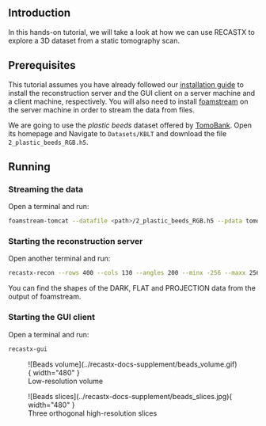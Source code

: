 
## Introduction

In this hands-on tutorial, we will take a look at how we can use RECASTX to explore
a 3D dataset from a static tomography scan.

## Prerequisites

This tutorial assumes you have already followed our [installation guide](../installation.md) 
to install the reconstruction server and the GUI client on a server machine and a client 
machine, respectively. You will also need to install 
[foamstream](https://github.com/zhujun98/foamstream.git) on the server machine in order 
to stream the data from files.

We are going to use the *plastic beeds* dataset offered by 
[TomoBank](https://tomobank.readthedocs.io/en/latest/#). Open its homepage and Navigate 
to `Datasets/KBLT` and download the file `2_plastic_beeds_RGB.h5`.

## Running

### Streaming the data

Open a terminal and run:
```sh
foamstream-tomcat --datafile <path>/2_plastic_beeds_RGB.h5 --pdata tomo -pflat flat
```

### Starting the reconstruction server

Open another terminal and run:
```sh
recastx-recon --rows 400 --cols 130 --angles 200 --minx -256 --maxx 256 --miny -256 --maxy 256
```

You can find the shapes of the DARK, FLAT and PROJECTION data from the output of foamstream. 

### Starting the GUI client

Open a terminal and run:
```sh
recastx-gui
```

<figure markdown>
  ![Beads volume](../recastx-docs-supplement/beads_volume.gif){ width="480" }
  <figcaption>Low-resolution volume</figcaption>
</figure>

<figure markdown>
  ![Beads slices](../recastx-docs-supplement/beads_slices.jpg){ width="480" }
  <figcaption>Three orthogonal high-resolution slices</figcaption>
</figure>